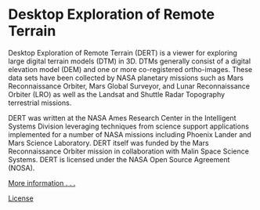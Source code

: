 # Desktop Exploration of Remote Terrain

Desktop Exploration of Remote Terrain (DERT) is a viewer for exploring large digital terrain models (DTM) in 3D. DTMs generally consist of a digital elevation model (DEM) and one or more co-registered ortho-images. These data sets have been collected by NASA planetary missions such as Mars Reconnaissance Orbiter, Mars Global Surveyor, and Lunar Reconnaissance Orbiter (LRO) as well as the Landsat and Shuttle Radar Topography terrestrial missions.

DERT was written at the NASA Ames Research Center in the Intelligent Systems Division leveraging techniques from science support applications implemented for a number of NASA missions including Phoenix Lander and Mars Science Laboratory. DERT itself was funded by the Mars Reconnaissance Orbiter mission in collaboration with Malin Space Science Systems. DERT is licensed under the NASA Open Source Agreement (NOSA).

[More information . . .](https://github.com/nasa/DERT/wiki/Desktop-Exploration-of-Remote-Terrain)

[License](https://github.com/nasa/DERT/wiki/License)
